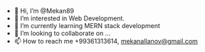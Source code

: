 - 👋 Hi, I’m @Mekan89
- 👀 I’m interested in Web Development.
- 🌱 I’m currently learning MERN stack development
- 💞️ I’m looking to collaborate on ...
- 📫 How to reach me +99361313614, mekanallanov@gmail.com

<!---
Mekan89/Mekan89 is a ✨ special ✨ repository because its `README.md` (this file) appears on your GitHub profile.
You can click the Preview link to take a look at your changes.
--->

